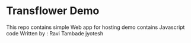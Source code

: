 # Transflower Demo

This repo contains simple Web app for hosting demo
contains Javascript code
Written by : Ravi Tambade
jyotesh
